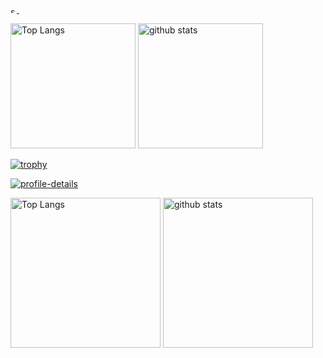 <!--
**shu-illy/shu-illy** is a ✨ _special_ ✨ repository because its `README.md` (this file) appears on your GitHub profile.

Here are some ideas to get you started:

- 🔭 I’m currently working on ...
- 🌱 I’m currently learning ...
- 👯 I’m looking to collaborate on ...
- 🤔 I’m looking for help with ...
- 💬 Ask me about ...
- 📫 How to reach me: ...
- 😄 Pronouns: ...
- ⚡ Fun fact: ...
-->


<p align="left">
  <a href="https://github.com/shu-illy/shu-illy/">
    <img height="10" src="https://komarev.com/ghpvc/?username=shu-illy" alt="shu-illy" />
  </a>
  <a href="https://github.com/shu-illy">
    <img height="10" src="https://img.shields.io/github/followers/shu-illy?label=follow&logo=github&style=flat" />
  </a>
</p>

<p align="left"> 
  <img alt="Top Langs" height="200px" src="https://github-readme-stats.vercel.app/api/top-langs/?username=shu-illy&layout=compact&theme=highcontrast" />
  <img alt="github stats" height="200px" src="https://github-readme-stats.vercel.app/api?username=shu-illy&show_icons=true&theme=highcontrast" />
</p>

[![trophy](https://github-profile-trophy.vercel.app/?username=shu-illy&theme=alduin&column=9)](https://github.com/ryo-ma/github-profile-trophy)

[![profile-details](http://github-profile-summary-cards.vercel.app/api/cards/profile-details?username=shu-illy&theme=github_dark)](https://github.com/vn7n24fzkq/github-profile-summary-cards)

<p align="left"> 
  <img alt="Top Langs" height="240px" src="http://github-profile-summary-cards.vercel.app/api/cards/repos-per-language?username=shu-illy&theme=tokyonight" />
  <img alt="github stats" height="240px" src="http://github-profile-summary-cards.vercel.app/api/cards/most-commit-language?username=shu-illy&theme=tokyonight" />
</p>


